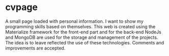 # cvpage
A small page loaded with personal information. I want to show my programming skills based on themselves. This web is created using the Materialize framework for the front-end part and for the back-end NodeJs and MongoDB are used for the storage and management of the projects. The idea is to leave reflected the use of these technologies.  Comments and improvements are accepted.
